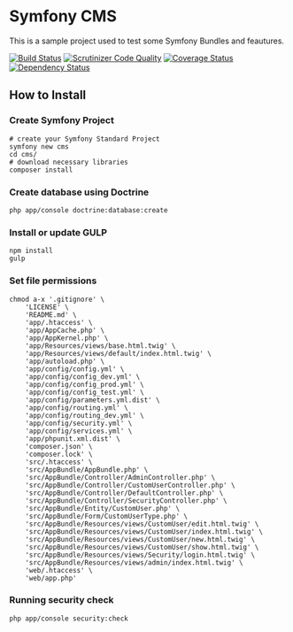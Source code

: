 Symfony CMS
===========
This is a sample project used to test some Symfony Bundles and feautures.

[![Build Status](https://travis-ci.org/diegonobre/symfony-cms.svg?branch=master)](https://travis-ci.org/diegonobre/symfony-cms) 
[![Scrutinizer Code Quality](https://scrutinizer-ci.com/g/diegonobre/symfony-cms/badges/quality-score.png?b=master)](https://scrutinizer-ci.com/g/diegonobre/symfony-cms/?branch=master)
[![Coverage Status](https://coveralls.io/repos/diegonobre/symfony-cms/badge.svg?branch=master&service=github)](https://coveralls.io/github/diegonobre/symfony-cms?branch=master)
[![Dependency Status](https://www.versioneye.com/user/projects/566856b2fdeb51003700007d/badge.svg?style=flat)](https://www.versioneye.com/user/projects/566856b2fdeb51003700007d)

## How to Install

### Create Symfony Project
```shell
# create your Symfony Standard Project
symfony new cms
cd cms/
# download necessary libraries
composer install
```

### Create database using Doctrine
```shell
php app/console doctrine:database:create
```

### Install or update GULP
```shell
npm install
gulp
```
### Set file permissions
```shell
chmod a-x '.gitignore' \
    'LICENSE' \
    'README.md' \
    'app/.htaccess' \
    'app/AppCache.php' \
    'app/AppKernel.php' \
    'app/Resources/views/base.html.twig' \
    'app/Resources/views/default/index.html.twig' \
    'app/autoload.php' \
    'app/config/config.yml' \
    'app/config/config_dev.yml' \
    'app/config/config_prod.yml' \
    'app/config/config_test.yml' \
    'app/config/parameters.yml.dist' \
    'app/config/routing.yml' \
    'app/config/routing_dev.yml' \
    'app/config/security.yml' \
    'app/config/services.yml' \
    'app/phpunit.xml.dist' \
    'composer.json' \
    'composer.lock' \
    'src/.htaccess' \
    'src/AppBundle/AppBundle.php' \
    'src/AppBundle/Controller/AdminController.php' \
    'src/AppBundle/Controller/CustomUserController.php' \
    'src/AppBundle/Controller/DefaultController.php' \
    'src/AppBundle/Controller/SecurityController.php' \
    'src/AppBundle/Entity/CustomUser.php' \
    'src/AppBundle/Form/CustomUserType.php' \
    'src/AppBundle/Resources/views/CustomUser/edit.html.twig' \
    'src/AppBundle/Resources/views/CustomUser/index.html.twig' \
    'src/AppBundle/Resources/views/CustomUser/new.html.twig' \
    'src/AppBundle/Resources/views/CustomUser/show.html.twig' \
    'src/AppBundle/Resources/views/Security/login.html.twig' \
    'src/AppBundle/Resources/views/admin/index.html.twig' \
    'web/.htaccess' \
    'web/app.php'
  ```

### Running security check
```shell
php app/console security:check
```
